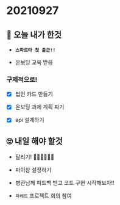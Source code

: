 # 20210927

## 🎉 오늘 내가 한것 

- **`스파르타 첫 출근!!`**

- 온보딩 교육 받음

### 구제적으로!
 
- [x] 법인 카드 만들기
  
- [x] 온보딩 과제 계획 짜기
  
- [x] api 설계하기

## 🙄 내일 해야 할것

- 달리기! 🏃🏻‍♂️🏃🏻‍♀️

- 파이참 설정하기

- 병관님께 피드백 받고 코드 구현 시작해보자!!

- `파레트` 프로젝트 회의 참여
